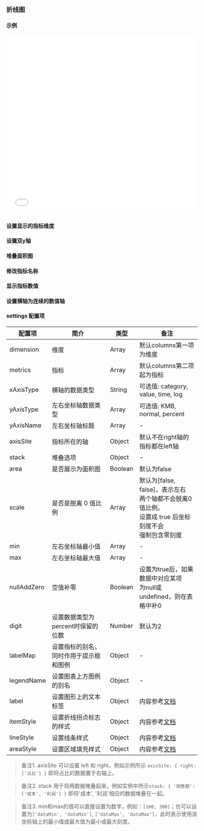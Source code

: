 ### 折线图

#### 示例

<iframe width="100%" height="470" src="//jsfiddle.net/vue_echarts/jepw6dy2/67/embedded/result,html,js/?bodyColor=fff" allowfullscreen="allowfullscreen" frameborder="0"></iframe>

#### 设置显示的指标维度

<vuep template="#set-metrics-dimension"></vuep>

<script v-pre type="text/x-template" id="set-metrics-dimension">
<template>
  <ve-line :data="chartData" :settings="chartSettings"></ve-line>
</template>

<script>
  module.exports = {
    created: function () {
      this.chartData = {
        columns: ['日期', '成本', '利润', '占比', '其他'],
        rows: [
          { '成本': 1523, '日期': '1月1日', '利润': 1523, '占比': 0.12, '其他': 100 },
          { '成本': 1223, '日期': '1月2日', '利润': 1523, '占比': 0.345, '其他': 100 },
          { '成本': 2123, '日期': '1月3日', '利润': 1523, '占比': 0.7, '其他': 100 },
          { '成本': 4123, '日期': '1月4日', '利润': 1523, '占比': 0.31, '其他': 100 },
          { '成本': 3123, '日期': '1月5日', '利润': 1523, '占比': 0.12, '其他': 100 },
          { '成本': 7123, '日期': '1月6日', '利润': 1523, '占比': 0.65, '其他': 100 }
        ]
      }
      this.chartSettings = {
        metrics: ['成本', '利润'],
        dimension: ['日期']
      }
    }
  }
</script>
</script>

#### 设置双y轴

<vuep template="#set-double-y-axis"></vuep>

<script v-pre type="text/x-template" id="set-double-y-axis">
<template>
  <ve-line :data="chartData" :settings="chartSettings"></ve-line>
</template>

<script>
  module.exports = {
    created: function () {
      this.chartData = {
        columns: ['日期', '成本', '利润', '占比', '其他'],
        rows: [
          { '日期': '1月1日', '成本': 1523, '利润': 1523, '占比': 0.12, '其他': 100 },
          { '日期': '1月2日', '成本': 1223, '利润': 1523, '占比': 0.345, '其他': 100 },
          { '日期': '1月3日', '成本': 2123, '利润': 1523, '占比': 0.7, '其他': 100 },
          { '日期': '1月4日', '成本': 4123, '利润': 1523, '占比': 0.31, '其他': 100 },
          { '日期': '1月5日', '成本': 3123, '利润': 1523, '占比': 0.12, '其他': 100 },
          { '日期': '1月6日', '成本': 7123, '利润': 1523, '占比': 0.65, '其他': 100 }
        ]
      }
      this.chartSettings = {
        axisSite: { right: ['占比'] },
        yAxisType: ['KMB', 'percent'],
        yAxisName: ['数值', '比率']
      }
    }
  }
</script>
</script>

#### 堆叠面积图

<vuep template="#stack-area"></vuep>

<script v-pre type="text/x-template" id="stack-area">
<template>
  <ve-line :data="chartData" :settings="chartSettings"></ve-line>
</template>

<script>
  module.exports = {
    created: function () {
      this.chartData = {
        columns: ['日期', '成本', '利润', '占比', '其他'],
        rows: [
          { '日期': '1月1日', '成本': 1523, '利润': 1523, '占比': 0.12, '其他': 100 },
          { '日期': '1月2日', '成本': 1223, '利润': 1523, '占比': 0.345, '其他': 100 },
          { '日期': '1月3日', '成本': 2123, '利润': 1523, '占比': 0.7, '其他': 100 },
          { '日期': '1月4日', '成本': 4123, '利润': 1523, '占比': 0.31, '其他': 100 },
          { '日期': '1月5日', '成本': 3123, '利润': 1523, '占比': 0.12, '其他': 100 },
          { '日期': '1月6日', '成本': 7123, '利润': 1523, '占比': 0.65, '其他': 100 }
        ]
      }
      this.chartSettings = {
        stack: { '售价': ['成本', '利润'] },
        area: true
      }
    }
  }
</script>
</script>

#### 修改指标名称

<vuep template="#change-metrics-name"></vuep>

<script v-pre type="text/x-template" id="change-metrics-name">
<template>
  <ve-line :data="chartData" :settings="chartSettings"></ve-line>
</template>

<script>
  module.exports = {
    created: function () {
      this.chartData = {
        columns: ['date', 'balance', 'age'],
        rows: [
          { 'date': '1月1日', 'balance': 123, 'age': 3 },
          { 'date': '1月2日', 'balance': 1223, 'age': 6 },
          { 'date': '1月3日', 'balance': 2123, 'age': 9 },
          { 'date': '1月4日', 'balance': 4123, 'age': 12 },
          { 'date': '1月5日', 'balance': 3123, 'age': 15 },
          { 'date': '1月6日', 'balance': 7123, 'age': 20 }
        ]
      }
      this.chartSettings = {
        labelMap: {
          balance: '余额',
          age: '年龄'
        }
      }
    }
  }
</script>
</script>

#### 显示指标数值

<vuep template="#show-metrics-value"></vuep>

<script v-pre type="text/x-template" id="show-metrics-value">
<template>
  <ve-line :data="chartData" :settings="chartSettings"></ve-line>
</template>

<script>
  module.exports = {
    created: function () {
      this.chartData = {
        columns: ['date', 'balance', 'age'],
        rows: [
          { 'date': '1月1日', 'balance': 123, 'age': 3 },
          { 'date': '1月2日', 'balance': 1223, 'age': 6 },
          { 'date': '1月3日', 'balance': 2123, 'age': 9 },
          { 'date': '1月4日', 'balance': 4123, 'age': 12 },
          { 'date': '1月5日', 'balance': 3123, 'age': 15 },
          { 'date': '1月6日', 'balance': 7123, 'age': 20 }
        ]
      }
      this.chartSettings = {
        label: {
          normal: {
            show: true
          }
        }
      }
    }
  }
</script>
</script>

#### 设置横轴为连续的数值轴

<vuep template="#xAxis-type-value"></vuep>

<script v-pre type="text/x-template" id="xAxis-type-value">
<template>
  <ve-line :data="chartData" :settings="chartSettings"></ve-line>
</template>

<script>
  module.exports = {
    created: function () {
      this.chartData = {
        columns: ['num', 'balance'],
        rows: [
          { 'num': 1, 'balance': 123 },
          { 'num': 10, 'balance': 1223 },
          { 'num': 11, 'balance': 2123 },
          { 'num': 100, 'balance': 4123 },
          { 'num': 101, 'balance': 6123 },
          { 'num': 120, 'balance': 7123 }
        ]
      }
      this.chartSettings = {
        xAxisType: 'value'
      }
    }
  }
</script>
</script>

#### settings 配置项

| 配置项 | 简介 | 类型 | 备注 |
| --- | --- | --- | --- |
| dimension | 维度 | Array | 默认columns第一项为维度 |
| metrics | 指标 | Array | 默认columns第二项起为指标 |
| xAxisType | 横轴的数据类型 | String | 可选值: category, value, time, log |
| yAxisType | 左右坐标轴数据类型 | Array | 可选值: KMB, normal, percent |
| yAxisName | 左右坐标轴标题 | Array | - |
| axisSite | 指标所在的轴 | Object | 默认不在right轴的指标都在left轴 |
| stack | 堆叠选项 | Object | - |
| area | 是否展示为面积图 | Boolean | 默认为false |
| scale | 是否是脱离 0 值比例 | Array | 默认为[false, false]，表示左右<br>两个轴都不会脱离0值比例。<br>设置成 true 后坐标刻度不会<br>强制包含零刻度<br> |
| min | 左右坐标轴最小值 | Array | - |
| max | 左右坐标轴最大值 | Array | - |
| nullAddZero | 空值补零 | Boolean | 设置为true后，如果数据中对应某项<br>为null或undefined，则在表格中补0 |
| digit | 设置数据类型为percent时保留的位数 | Number | 默认为2 |
| labelMap | 设置指标的别名，同时作用于提示框和图例 | Object | - |
| legendName | 设置图表上方图例的别名 | Object | - |
| label | 设置图形上的文本标签 | Object | 内容参考[文档](http://echarts.baidu.com/option.html#series-line.label) |
| itemStyle | 设置折线拐点标志的样式 | Object | 内容参考[文档](http://echarts.baidu.com/option.html#series-line.itemStyle) |
| lineStyle | 设置线条样式 | Object | 内容参考[文档](http://echarts.baidu.com/option.html#series-line.lineStyle) |
| areaStyle | 设置区域填充样式 | Object | 内容参考[文档](http://echarts.baidu.com/option.html#series-line.areaStyle) |

> 备注1. axisSite 可以设置 left 和 right，例如示例所示 `axisSite: { right: ['占比'] }` 即将占比的数据置于右轴上。

> 备注2. stack 用于将两数据堆叠起来，例如实例中所示`stack: { '销售额': ['成本', '利润'] }` 即将'成本', '利润'相应的数据堆叠在一起。

> 备注3. min和max的值可以直接设置为数字，例如：`[100, 300]`；也可以设置为`['dataMin', 'dataMin']`, `['dataMax', 'dataMax']`，此时表示使用该坐标轴上的最小值或最大值为最小或最大刻度。
